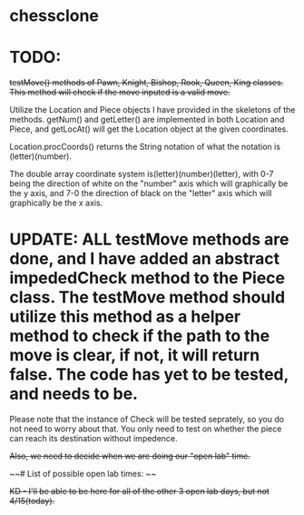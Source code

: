 # chessclone  

# TODO:  
~~testMove() methods of Pawn, Knight, Bishop, Rook, Queen, King classes. This method will check if the move inputed is a valid move.~~

Utilize the Location and Piece objects I have provided in the skeletons of the methods. getNum() and getLetter() are implemented in both Location and Piece, and getLocAt() will get the Location object at the given coordinates. 

Location.procCoords() returns the String notation of what the notation is (letter)(number).

The double array coordinate system is(letter)(number)(letter), with 0-7 being the direction of white on the "number" axis which will graphically be the y axis, and 7-0 the direction of black on the "letter" axis which will graphically be the x axis. 

# UPDATE: ALL testMove methods are done, and I have added an abstract impededCheck method to the Piece class. The testMove method should utilize this method as a helper method to check if the path to the move is clear, if not, it will return false. The code has yet to be tested, and needs to be.

Please note that the instance of Check will be tested seprately, so you do not need to worry about that. You only need to test on whether the piece can reach its destination without impedence. 

~~Also, we need to decide when we are doing our "open lab" time.~~

~~# List of possible open lab times:  ~~

~~KD - I'll be able to be here for all of the other 3 open lab days, but not 4/15(today).~~
